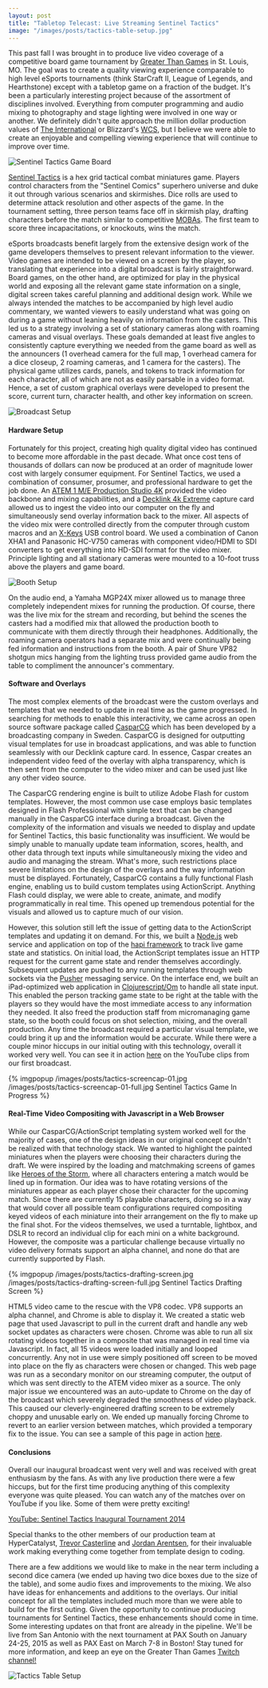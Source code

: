 ```yaml
---
layout: post
title: "Tabletop Telecast: Live Streaming Sentinel Tactics"
image: "/images/posts/tactics-table-setup.jpg"
---
```

This past fall I was brought in to produce live video coverage of a competitive board game tournament by [Greater Than Games](http://greaterthangames.com/) in St. Louis, MO. The goal was to create a quality viewing experience comparable to high level eSports tournaments (think StarCraft II, League of Legends, and Hearthstone) except with a tabletop game on a fraction of the budget. It's been a particularly interesting project because of the assortment of disciplines involved. Everything from computer programming and audio mixing to photography and stage lighting were involved in one way or another. We definitely didn't quite approach the million dollar production values of [The International](http://en.wikipedia.org/wiki/The_International_%28video_gaming%29) or Blizzard's [WCS](http://wiki.teamliquid.net/starcraft2/2014_StarCraft_II_World_Championship_Series), but I believe we were able to create an enjoyable and compelling viewing experience that will continue to improve over time.

![Sentinel Tactics Game Board](/images/posts/tactics-board-setup.jpg)

[Sentinel Tactics](http://boardgamegeek.com/boardgame/146408/sentinel-tactics-flame-freedom) is a hex grid tactical combat miniatures game. Players control characters from the "Sentinel Comics" superhero universe and duke it out through various scenarios and skirmishes. Dice rolls are used to determine attack resolution and other aspects of the game. In the tournament setting, three person teams face off in skirmish play, drafting characters before the match similar to competitive [MOBAs](http://en.wikipedia.org/wiki/Multiplayer_online_battle_arena). The first team to score three incapacitations, or knockouts, wins the match.

eSports broadcasts benefit largely from the extensive design work of the game developers themselves to present relevant information to the viewer. Video games are intended to be viewed on a screen by the player, so translating that experience into a digital broadcast is fairly straightforward. Board games, on the other hand, are optimized for play in the physical world and exposing all the relevant game state information on a single, digital screen takes careful planning and additional design work. While we always intended the matches to be accompanied by high level audio commentary, we wanted viewers to easily understand what was going on during a game without leaning heavily on information from the casters. This led us to a strategy involving a set of stationary cameras along with roaming cameras and visual overlays. These goals demanded at least five angles to consistently capture everything we needed from the game board as well as the announcers (1 overhead camera for the full map, 1 overhead camera for a dice closeup, 2 roaming cameras, and 1 camera for the casters). The physical game utilizes cards, panels, and tokens to track information for each character, all of which are not as easily parsable in a video format. Hence, a set of custom graphical overlays were developed to present the score, current turn, character health, and other key information on screen.

![Broadcast Setup](/images/posts/tactics-table-setup.jpg)

#### Hardware Setup

Fortunately for this project, creating high quality digital video has continued to become more affordable in the past decade. What once cost tens of thousands of dollars can now be produced at an order of magnitude lower cost with largely consumer equipment. For Sentinel Tactics, we used a combination of consumer, prosumer, and professional hardware to get the job done. An [ATEM 1 M/E Production Studio 4K](https://www.blackmagicdesign.com/products/atem) provided the video backbone and mixing capabilities, and a [Decklink 4k Extreme](https://www.blackmagicdesign.com/products/decklink) capture card allowed us to ingest the video into our computer on the fly and simultaneously send overlay information back to the mixer. All aspects of the video mix were controlled directly from the computer through custom macros and an [X-Keys](http://xkeys.com/xkeys/xk60.php) USB control board. We used a combination of Canon XHA1 and Panasonic HC-V750 cameras with component video/HDMI to SDI converters to get everything into HD-SDI format for the video mixer. Principle lighting and all stationary cameras were mounted to a 10-foot truss above the players and game board.

![Booth Setup](/images/posts/tactics-booth.jpg)

On the audio end, a Yamaha MGP24X mixer allowed us to manage three completely independent mixes for running the production. Of course, there was the live mix for the stream and recording, but behind the scenes the casters had a modified mix that allowed the production booth to communicate with them directly through their headphones. Additionally, the roaming camera operators had a separate mix and were continually being fed information and instructions from the booth. A pair of Shure VP82 shotgun mics hanging from the lighting truss provided game audio from the table to compliment the announcer's commentary.

#### Software and Overlays

The most complex elements of the broadcast were the custom overlays and templates that we needed to update in real time as the game progressed. In searching for methods to enable this interactivity, we came across an open source software package called [CasparCG](http://www.casparcg.com/) which has been developed by a broadcasting company in Sweden. CasparCG is designed for outputting visual templates for use in broadcast applications, and was able to function seamlessly with our Decklink capture card. In essence, Caspar creates an independent video feed of the overlay with alpha transparency, which is then sent from the computer to the video mixer and can be used just like any other video source.

The CasparCG rendering engine is built to utilize Adobe Flash for custom templates. However, the most common use case employs basic templates designed in Flash Professional with simple text that can be changed manually in the CasparCG interface during a broadcast. Given the complexity of the information and visuals we needed to display and update for Sentinel Tactics, this basic functionality was insufficient. We would be simply unable to manually update team information, scores, health, and other data through text inputs while simultaneously mixing the video and audio and managing the stream. What's more, such restrictions place severe limitations on the design of the overlays and the way information must be displayed. Fortunately, CasparCG contains a fully functional Flash engine, enabling us to build custom templates using ActionScript. Anything Flash could display, we were able to create, animate, and modify programmatically in real time. This opened up tremendous potential for the visuals and allowed us to capture much of our vision.

However, this solution still left the issue of getting data to the ActionScript templates and updating it on demand. For this, we built a [Node.js](http://nodejs.org/) web service and application on top of the [hapi framework](http://hapijs.com/) to track live game state and statistics. On initial load, the ActionScript templates issue an HTTP request for the current game state and render themselves accordingly. Subsequent updates are pushed to any running templates through web sockets via the [Pusher](https://pusher.com/) messaging service. On the interface end, we built an iPad-optimized web application in [Clojurescript/Om](https://github.com/swannodette/om) to handle all state input. This enabled the person tracking game state to be right at the table with the players so they would have the most immediate access to any information they needed. It also freed the production staff from micromanaging game state, so the booth could focus on shot selection, mixing, and the overall production. Any time the broadcast required a particular visual template, we could bring it up and the information would be accurate. While there were a couple minor hiccups in our initial outing with this technology, overall it worked very well. You can see it in action [here](https://www.youtube.com/watch?v=3qRoIDs3p6s&t=33m32s) on the YouTube clips from our first broadcast.

{% imgpopup /images/posts/tactics-screencap-01.jpg /images/posts/tactics-screencap-01-full.jpg Sentinel Tactics Game In Progress %}

#### Real-Time Video Compositing with Javascript in a Web Browser

While our CasparCG/ActionScript templating system worked well for the majority of cases, one of the design ideas in our original concept couldn't be realized with that technology stack. We wanted to highlight the painted miniatures when the players were choosing their characters during the draft. We were inspired by the loading and matchmaking screens of games like [Heroes of the Storm](http://us.battle.net/heroes/en/), where all characters entering a match would be lined up in formation. Our idea was to have rotating versions of the miniatures appear as each player chose their character for the upcoming match. Since there are currently 15 playable characters, doing so in a way that would cover all possible team configurations required compositing keyed videos of each miniature into their arrangement on the fly to make up the final shot. For the videos themselves, we used a turntable, lightbox, and DSLR to record an individual clip for each mini on a white background. However, the composite was a particular challenge because virtually no video delivery formats support an alpha channel, and none do that are currently supported by Flash.

{% imgpopup /images/posts/tactics-drafting-screen.jpg /images/posts/tactics-drafting-screen-full.jpg Sentinel Tactics Drafting Screen %}

HTML5 video came to the rescue with the VP8 codec. VP8 supports an alpha channel, and Chrome is able to display it. We created a static web page that used Javascript to pull in the current draft and handle any web socket updates as characters were chosen. Chrome was able to run all six rotating videos together in a composite that was managed in real time via Javascript. In fact, all 15 videos were loaded initially and looped concurrently. Any not in use were simply positioned off screen to be moved into place on the fly as characters were chosen or changed. This web page was run as a secondary monitor on our streaming computer, the output of which was sent directly to the ATEM video mixer as a source. The only major issue we encountered was an auto-update to Chrome on the day of the broadcast which severely degraded the smoothness of video playback. This caused our cleverly-engineered drafting screen to be extremely choppy and unusable early on. We ended up manually forcing Chrome to revert to an earlier version between matches, which provided a temporary fix to the issue. You can see a sample of this page in action [here](https://www.youtube.com/watch?v=kwzk-aVfH-E).


#### Conclusions

Overall our inaugural broadcast went very well and was received with great enthusiasm by the fans. As with any live production there were a few hiccups, but for the first time producing anything of this complexity everyone was quite pleased. You can watch any of the matches over on YouTube if you like. Some of them were pretty exciting!

[YouTube: Sentinel Tactics Inaugural Tournament 2014](https://www.youtube.com/playlist?list=PLBZBled0v3sKbA-Ge7ic9cSwl6Q5DvB60)

Special thanks to the other members of our production team at HyperCatalyst, [Trevor Casterline](http://twitter.com/liptrill) and [Jordan Arentsen](http://twitter.com/blissdev), for their invaluable work making everything come together from template design to coding.

There are a few additions we would like to make in the near term including a second dice camera (we ended up having two dice boxes due to the size of the table), and some audio fixes and improvements to the mixing. We also have ideas for enhancements and additions to the overlays. Our initial concept for all the templates included much more than we were able to build for the first outing. Given the opportunity to continue producing tournaments for Sentinel Tactics, these enhancements should come in time. Some interesting updates on that front are already in the pipeline. We'll be live from San Antonio with the next tournament at PAX South on January 24-25, 2015 as well as PAX East on March 7-8 in Boston! Stay tuned for more information, and keep an eye on the Greater Than Games [Twitch channel!](http://twitch.tv/greaterthangames)

![Tactics Table Setup](/images/posts/tactics-table-setup-01.jpg)
